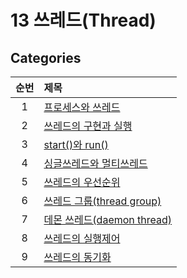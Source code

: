 # 13 쓰레드(Thread)

## Categories

| 순번 | 제목                                                                                                                                                                                                                                                                             |
| :--: | :------------------------------------------------------------------------------------------------------------------------------------------------------------------------------------------------------------------------------------------------------------------------------- |
|  1   | [프로세스와 쓰레드](<https://github.com/0xe82de/Study/blob/main/%EC%9E%90%EB%B0%94%EC%9D%98%20%EC%A0%95%EC%84%9D/13%20%EC%93%B0%EB%A0%88%EB%93%9C(Thread)/1.%20%ED%94%84%EB%A1%9C%EC%84%B8%EC%8A%A4%EC%99%80%20%EC%93%B0%EB%A0%88%EB%93%9C.md>)                                  |
|  2   | [쓰레드의 구현과 실행](<https://github.com/0xe82de/Study/blob/main/%EC%9E%90%EB%B0%94%EC%9D%98%20%EC%A0%95%EC%84%9D/13%20%EC%93%B0%EB%A0%88%EB%93%9C(Thread)/2.%20%EC%93%B0%EB%A0%88%EB%93%9C%EC%9D%98%20%EA%B5%AC%ED%98%84%EA%B3%BC%20%EC%8B%A4%ED%96%89.md>)                   |
|  3   | [start()와 run()](<https://github.com/0xe82de/Study/blob/main/%EC%9E%90%EB%B0%94%EC%9D%98%20%EC%A0%95%EC%84%9D/13%20%EC%93%B0%EB%A0%88%EB%93%9C(Thread)/3.%20start()%EC%99%80%20run().md>)                                                                                       |
|  4   | [싱글쓰레드와 멀티쓰레드](<https://github.com/0xe82de/Study/blob/main/%EC%9E%90%EB%B0%94%EC%9D%98%20%EC%A0%95%EC%84%9D/13%20%EC%93%B0%EB%A0%88%EB%93%9C(Thread)/4.%20%EC%8B%B1%EA%B8%80%EC%93%B0%EB%A0%88%EB%93%9C%EC%99%80%20%EB%A9%80%ED%8B%B0%EC%93%B0%EB%A0%88%EB%93%9C.md>) |
|  5   | [쓰레드의 우선순위](<https://github.com/0xe82de/Study/blob/main/%EC%9E%90%EB%B0%94%EC%9D%98%20%EC%A0%95%EC%84%9D/13%20%EC%93%B0%EB%A0%88%EB%93%9C(Thread)/5.%20%EC%93%B0%EB%A0%88%EB%93%9C%EC%9D%98%20%EC%9A%B0%EC%84%A0%EC%88%9C%EC%9C%84.md>)                                  |
|  6   | [쓰레드 그룹(thread group)](<https://github.com/0xe82de/Study/blob/main/%EC%9E%90%EB%B0%94%EC%9D%98%20%EC%A0%95%EC%84%9D/13%20%EC%93%B0%EB%A0%88%EB%93%9C(Thread)/6.%20%EC%93%B0%EB%A0%88%EB%93%9C%20%EA%B7%B8%EB%A3%B9(thread%20group).md>)                                     |
|  7   | [데몬 쓰레드(daemon thread)](<https://github.com/0xe82de/Study/blob/main/%EC%9E%90%EB%B0%94%EC%9D%98%20%EC%A0%95%EC%84%9D/13%20%EC%93%B0%EB%A0%88%EB%93%9C(Thread)/7.%20%EB%8D%B0%EB%AA%AC%20%EC%93%B0%EB%A0%88%EB%93%9C(daemon%20thread).md>)                                   |
|  8   | [쓰레드의 실행제어](<https://github.com/0xe82de/Study/blob/main/%EC%9E%90%EB%B0%94%EC%9D%98%20%EC%A0%95%EC%84%9D/13%20%EC%93%B0%EB%A0%88%EB%93%9C(Thread)/8.%20%EC%93%B0%EB%A0%88%EB%93%9C%EC%9D%98%20%EC%8B%A4%ED%96%89%EC%A0%9C%EC%96%B4.md>)                                  |
|  9   | [쓰레드의 동기화](<https://github.com/0xe82de/Study/blob/main/%EC%9E%90%EB%B0%94%EC%9D%98%20%EC%A0%95%EC%84%9D/13%20%EC%93%B0%EB%A0%88%EB%93%9C(Thread)/9.%20%EC%93%B0%EB%A0%88%EB%93%9C%EC%9D%98%20%EB%8F%99%EA%B8%B0%ED%99%94.md>)                                             |
